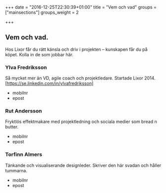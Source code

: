 +++
date = "2016-12-25T22:30:39+01:00"
title = "Vem och vad"
groups = ["mainsections"]
groups_weight = 2

+++

## Vem och vad.
Hos Lixor får du rätt känsla och driv i projekten – kunskapen får du på köpet.
Kolla in de som jobbar här.
<!--more-->

### Ylva Fredriksson
Så mycket mer än VD, agile coach och projektledare. Startade Lixor 2014.[https://se.linkedin.com/in/ylvafredriksson]

* mobilnr
* epost

### Rut Andersson
Fryktlös effektmakare med projektledning och sociala medier som bread n butter.

* mobilnr
* epost

### Torfinn Almers
Tänkande och visualiserande designleder. Skriver den här svadan och håller tummarna.

* mobilnr
* epost

